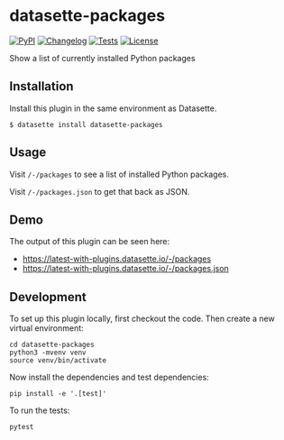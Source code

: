 # datasette-packages

[![PyPI](https://img.shields.io/pypi/v/datasette-packages.svg)](https://pypi.org/project/datasette-packages/)
[![Changelog](https://img.shields.io/github/v/release/simonw/datasette-packages?include_prereleases&label=changelog)](https://github.com/simonw/datasette-packages/releases)
[![Tests](https://github.com/simonw/datasette-packages/workflows/Test/badge.svg)](https://github.com/simonw/datasette-packages/actions?query=workflow%3ATest)
[![License](https://img.shields.io/badge/license-Apache%202.0-blue.svg)](https://github.com/simonw/datasette-packages/blob/main/LICENSE)

Show a list of currently installed Python packages

## Installation

Install this plugin in the same environment as Datasette.

    $ datasette install datasette-packages

## Usage

Visit `/-/packages` to see a list of installed Python packages.

Visit `/-/packages.json` to get that back as JSON.

## Demo

The output of this plugin can be seen here:

- https://latest-with-plugins.datasette.io/-/packages
- https://latest-with-plugins.datasette.io/-/packages.json

## Development

To set up this plugin locally, first checkout the code. Then create a new virtual environment:

    cd datasette-packages
    python3 -mvenv venv
    source venv/bin/activate

Now install the dependencies and test dependencies:

    pip install -e '.[test]'

To run the tests:

    pytest
